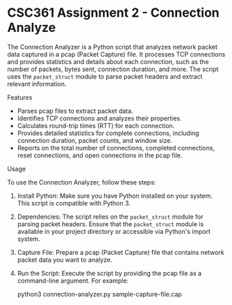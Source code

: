 # CSC361 Assignment 2 - Connection Analyze

The Connection Analyzer is a Python script that analyzes network packet data captured in a pcap (Packet Capture) file. 
It processes TCP connections and provides statistics and details about each connection, such as the number of packets, 
bytes sent, connection duration, and more. The script uses the `packet_struct` module to parse packet headers and extract 
relevant information.

Features

- Parses pcap files to extract packet data.
- Identifies TCP connections and analyzes their properties.
- Calculates round-trip times (RTT) for each connection.
- Provides detailed statistics for complete connections, including connection duration, packet counts, and window size.
- Reports on the total number of connections, completed connections, reset connections, and open connections in the pcap file.

Usage

To use the Connection Analyzer, follow these steps:

1. Install Python: Make sure you have Python installed on your system. This script is compatible with Python 3.

2. Dependencies: The script relies on the `packet_struct` module for parsing packet headers. Ensure that the `packet_struct` 
   module is available in your project directory or accessible via Python's import system.

3. Capture File: Prepare a pcap (Packet Capture) file that contains network packet data you want to analyze.

4. Run the Script: Execute the script by providing the pcap file as a command-line argument. For example:

   python3 connection-analyzer.py sample-capture-file.cap
